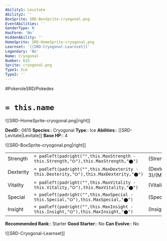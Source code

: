 ```yaml
---
Ability1: Levitate
Ability2: ''
BoxSprite: SRD-BoxSprite-cryogonal.png
EventAbilities: ''
GenderType: N
HasForm: 'No'
HiddenAbility: ''
HomeSprite: SRD-HomeSprite-cryogonal.png
Learnset: '[[SRD-Cryogonal-Learnset]]'
Legendary: 'No'
Name: Cryogonal
Number: 615
Sprite: cryogonal.png
Type1: Ice
Type2: ''
---
```


#PokeroleSRD/Pokedex

# `= this.name`

![[SRD-HomeSprite-cryogonal.png|right]]

**DexID**:: 0615
**Species**:: Cryogonal
**Type**:: Ice
**Abilities**:: [[SRD-Levitate|Levitate]]
**Base HP**:: 4

![[SRD-BoxSprite-cryogonal.png|right]]

|           |                                                                                        |                                          |
| --------- | -------------------------------------------------------------------------------------- | ---------------------------------------- |
| Strength  | `= padleft(padright("",this.MaxStrength - this.Strength,"⭘"),this.MaxStrength,"⬤")`    | (Strength::2)/(MaxStrength::4)   |
| Dexterity | `= padleft(padright("",this.MaxDexterity - this.Dexterity,"⭘"),this.MaxDexterity,"⬤")` | (Dexterity:: 3)/(MaxDexterity::6) |
| Vitality  | `= padleft(padright("",this.MaxVitality - this.Vitality,"⭘"),this.MaxVitality,"⬤")`    | (Vitality::1)/(MaxVitality::3)   |
| Special   | `= padleft(padright("",this.MaxSpecial - this.Special,"⭘"),this.MaxSpecial,"⬤")`       | (Special::3)/(MaxSpecial::6)     |
| Insight   | `= padleft(padright("",this.MaxInsight - this.Insight,"⭘"),this.MaxInsight,"⬤")`       | (Insight::3)/(MaxInsight::7)     |

**Recommended Rank**:: Starter
**Good Starter**:: No
**Can Evolve**:: No

![[SRD-Cryogonal-Learnset]]